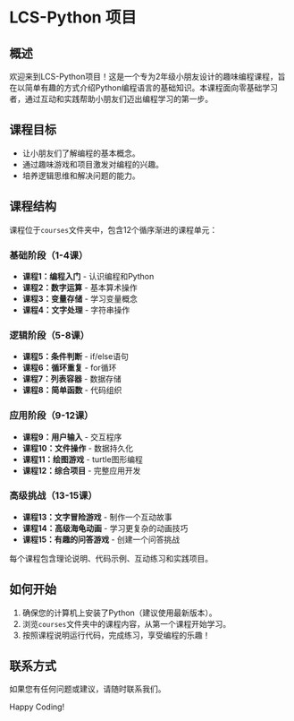 # LCS-Python 项目

## 概述

欢迎来到LCS-Python项目！这是一个专为2年级小朋友设计的趣味编程课程，旨在以简单有趣的方式介绍Python编程语言的基础知识。本课程面向零基础学习者，通过互动和实践帮助小朋友们迈出编程学习的第一步。

## 课程目标

- 让小朋友们了解编程的基本概念。
- 通过趣味游戏和项目激发对编程的兴趣。
- 培养逻辑思维和解决问题的能力。

## 课程结构

课程位于`courses`文件夹中，包含12个循序渐进的课程单元：

### 基础阶段（1-4课）
- **课程1：编程入门** - 认识编程和Python
- **课程2：数字运算** - 基本算术操作  
- **课程3：变量存储** - 学习变量概念
- **课程4：文字处理** - 字符串操作

### 逻辑阶段（5-8课）
- **课程5：条件判断** - if/else语句
- **课程6：循环重复** - for循环
- **课程7：列表容器** - 数据存储
- **课程8：简单函数** - 代码组织

### 应用阶段（9-12课）
- **课程9：用户输入** - 交互程序
- **课程10：文件操作** - 数据持久化
- **课程11：绘图游戏** - turtle图形编程
- **课程12：综合项目** - 完整应用开发

### 高级挑战（13-15课）
- **课程13：文字冒险游戏** - 制作一个互动故事
- **课程14：高级海龟动画** - 学习更复杂的动画技巧
- **课程15：有趣的问答游戏** - 创建一个问答挑战

每个课程包含理论说明、代码示例、互动练习和实践项目。

## 如何开始

1. 确保您的计算机上安装了Python（建议使用最新版本）。
2. 浏览`courses`文件夹中的课程内容，从第一个课程开始学习。
3. 按照课程说明运行代码，完成练习，享受编程的乐趣！

## 联系方式

如果您有任何问题或建议，请随时联系我们。

Happy Coding!